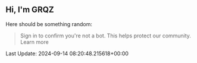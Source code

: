 ## Hi, I'm GRQZ
Here should be something random:  
> Sign in to confirm you're not a bot. This helps protect our community. Learn more


Last Update: 2024-09-14 08:20:48.215618+00:00
